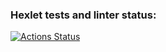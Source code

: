 ### Hexlet tests and linter status:
[![Actions Status](https://github.com/udavPit/frontend-project-44/workflows/hexlet-check/badge.svg)](https://github.com/udavPit/frontend-project-44/actions)
